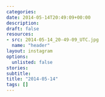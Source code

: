 ```yaml
---
categories:
date: 2014-05-14T20:49:09+00:00
description:
draft: false
resources:
- src: 2014-05-14_20-49-09_UTC.jpg
  name: "header"
layout: instagram
options:
  unlisted: false
stories:
subtitle:
title: "2014-05-14"
tags: []
---
```


 
